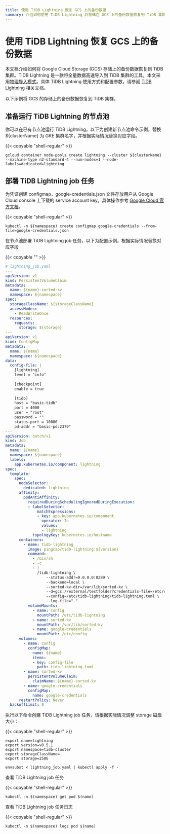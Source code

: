 ```yaml
---
title: 使用 TiDB Lightning 恢复 GCS 上的备份数据
summary: 介绍如何使用 TiDB Lightning 将存储在 GCS 上的备份数据恢复到 TiDB 集群。
---
```


# 使用 TiDB Lightning 恢复 GCS 上的备份数据

本文档介绍如何将 Google Cloud Storage (GCS) 存储上的备份数据恢复到 TiDB 集群。TiDB Lightning 是一款将全量数据高速导入到 TiDB 集群的工具，本文采用[物理导入模式](https://docs.pingcap.com/zh/tidb/stable/tidb-lightning-physical-import-mode/)。具体 TiDB Lightning 使用方式和配置参数，请参阅 [TiDB Lightning 相关文档](https://docs.pingcap.com/zh/tidb/stable/tidb-lightning-overview/)。

以下示例将 GCS 的存储上的备份数据恢复到 TiDB 集群。

## 准备运行 TiDB Lightning 的节点池

你可以在已有节点池运行 TiDB Lightning，以下为创建新节点池命令示例，替换 ${clusterName} 为 GKE 集群名字，并根据实际情况替换对应字段。

{{< copyable "shell-regular" >}}

```shell
gcloud container node-pools create lightning --cluster ${clusterName} --machine-type n2-standard-4 --num-nodes=1 --node-labels=dedicated=lightning
```

## 部署 TiDB Lightning job 任务

为凭证创建 configmap，google-credentials.json 文件存放用户从 Google Cloud console 上下载的 service account key。具体操作参考 [Google Cloud 官方文档](https://cloud.google.com/docs/authentication/client-libraries)。

{{< copyable "shell-regular" >}}

```shell
kubectl -n ${namespace) create configmap google-credentials --from-file=google-credentials.json
```

在节点池部署 TiDB Lightning job 任务，以下为配置示例，根据实际情况替换对应字段

{{< copyable "" >}}

```yaml
# lightning_job.yaml
---
apiVersion: v1
kind: PersistentVolumeClaim
metadata:
  name: ${name}-sorted-kv
  namespace: ${namespace}
spec:
  storageClassName: ${storageClassName}
  accessModes:
    - ReadWriteOnce
  resources:
    requests:
      storage: ${storage}
---
apiVersion: v1
kind: ConfigMap
metadata:
  name: ${name}
  namespace: ${namespace}
data:
  config-file: |
    [lightning]
    level = "info"
    
    [checkpoint]
    enable = true
  
    [tidb]
    host = "basic-tidb"
    port = 4000
    user = "root"
    password = ""
    status-port = 10080
    pd-addr = "basic-pd:2379"
---
apiVersion: batch/v1
kind: Job
metadata:
  name: ${name}
  namespace: ${namespace}
  labels:
    app.kubernetes.io/component: lightning
spec:
  template:
    spec:
      nodeSelector:
        dedicated: lightning
      affinity:
        podAntiAffinity:
          requiredDuringSchedulingIgnoredDuringExecution:
          - labelSelector:
              matchExpressions:
              - key: app.kubernetes.io/component
                operator: In
                values:
                - lightning
            topologyKey: kubernetes.io/hostname
      containers:
        - name: tidb-lightning
          image: pingcap/tidb-lightning:${version}
          command:
            - /bin/sh
            - -c
            - |
              /tidb-lightning \
                  --status-addr=0.0.0.0:8289 \
                  --backend=local \
                  --sorted-kv-dir=/var/lib/sorted-kv \
                  --d=gcs://external/testfolder?credentials-file=/etc/config/google-credentials.json \
                  --config=/etc/tidb-lightning/tidb-lightning.toml \
                  --log-file="-"
          volumeMounts:
            - name: config
              mountPath: /etc/tidb-lightning
            - name: sorted-kv
              mountPath: /var/lib/sorted-kv
            - name: google-credentials
              mountPath: /etc/config
      volumes:
        - name: config
          configMap:
            name: ${name}
            items:
            - key: config-file
              path: tidb-lightning.toml
        - name: sorted-kv
          persistentVolumeClaim:
            claimName: ${name}-sorted-kv
        - name: google-credentials
          configMap:
            name: google-credentials
      restartPolicy: Never
  backoffLimit: 0
```

执行以下命令创建 TiDB Lightning job 任务，请根据实际情况调整 storage 磁盘大小：

{{< copyable "shell-regular" >}}

```shell
export name=lightning
export version=v8.5.1
export namespace=tidb-cluster
export storageClassName=
export storage=250G

envsubst < lightning_job.yaml | kubectl apply -f -
```

查看 TiDB Lightning job 任务

{{< copyable "shell-regular" >}}

```shell
kubectl -n $(namespace) get pod $(name)
```

查看 TiDB Lightning job 任务日志

{{< copyable "shell-regular" >}}

```shell
kubectl -n $(namespace) logs pod $(name)
```
